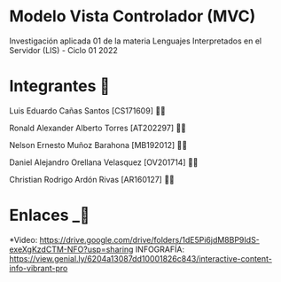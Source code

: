 # Modelo Vista Controlador (MVC)
Investigación aplicada 01 de la materia Lenguajes Interpretados en el Servidor (LIS) - Ciclo 01 2022

# Integrantes 👥

Luis Eduardo Cañas Santos [CS171609] 👨‍💻

Ronald Alexander Alberto Torres [AT202297] 👨‍💻

Nelson Ernesto Muñoz Barahona [MB192012] 👨‍💻

Daniel Alejandro Orellana Velasquez [OV201714] 👨‍💻

Christian Rodrigo Ardón Rivas [AR160127] 👨‍💻

# Enlaces   _🔗

*Video: 
https://drive.google.com/drive/folders/1dE5Pi6jdM8BP9IdS-exeXgKzdCTM-NFO?usp=sharing
INFOGRAFÍA: https://view.genial.ly/6204a13087dd10001826c843/interactive-content-info-vibrant-pro
